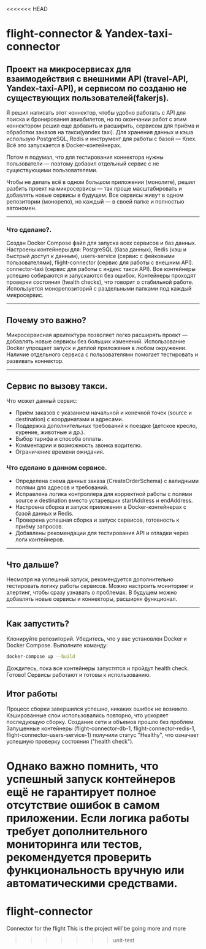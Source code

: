 <<<<<<< HEAD
# flight-connector & Yandex-taxi-connector

## Проект на микросервисах для взаимодействия с внешними API (travel-API, Yandex-taxi-API), и сервисом по созданю не существующих пользователей(fakerjs).

Я решил написать этот коннектор, чтобы удобно работать с API для поиска и бронирования авиабилетов, но по окончании работ с этим коннектором
решил еще добавить и расширить, сервисом для приёма и обработки заказов на такси(yandex taxi).
Для хранения данных и кэша использую PostgreSQL, Redis и инструмент для работы с базой — Knex. 
Всё это запускается в Docker-контейнерах.

Потом я подумал, что для тестирования коннектора нужны пользователи — поэтому добавил отдельный сервис с не существующими пользователями.

Чтобы не делать всё в одном большом приложении (монолите), решил разбить проект на микросервисы — так проще масштабировать и добавлять новые сервисы в будущем. Все сервисы живут в одном репозитории (монорепо), но каждый — в своей папке и полностью автономен.

------------------------------------------------------------

### Что сделано?.

Создан Docker Compose файл для запуска всех сервисов и баз данных. 
Настроены контейнеры для:
PostgreSQL (база данных),
Redis (кэш и быстрый доступ к данным),
users-service (сервис с фейковыми пользователями),
flight-connector (сервис для работы с внешним API).
connector-taxi (сервис для работы с яндекс такси API).
Все контейнеры успешно собираются и запускаются без ошибок.
Контейнеры проходят проверки состояния (health checks), что говорит о стабильной работе.
Используется монорепозиторий с раздельными папками под каждый микросервис.
____________________________________________________________________________

## Почему это важно?

Микросервисная архитектура позволяет легко расширять проект — добавлять новые сервисы без больших изменений.
Использование Docker упрощает запуск и деплой приложения в любом окружении.
Наличие отдельного сервиса с пользователями помогает тестировать и развивать коннектор.
___________________________________________________________________________________

## Сервис по вызову такси.

Что может данный сервис:
- Приём заказов с указанием начальной и конечной точек (source и destination) с координатами и адресами.
- Поддержка дополнительных требований к поездке (детское кресло, курение, животные и др.).
- Выбор тарифа и способа оплаты.
- Комментарии и возможность звонка водителю.
- Ограничение времени ожидания.
### Что сделано в данном сервисе.
- Определена схема данных заказа (CreateOrderSchema) с валидными полями для адресов и требований.
- Исправлена логика контроллера для корректной работы с полями source и destination вместо устаревших startAddress и endAddress.
- Настроена сборка и запуск приложения в Docker-контейнерах с базой данных и Redis.
- Проверена успешная сборка и запуск сервисов, готовность к приёму запросов.
- Добавлены рекомендации для тестирования API и отладки через логи контейнеров.
____________________________________________________________________________________


## Что дальше?

Несмотря на успешный запуск, рекомендуется дополнительно тестировать логику работы сервисов.
Можно настроить мониторинг и алертинг, чтобы сразу узнавать о проблемах.
В будущем можно добавлять новые сервисы и коннекторы, расширяя функционал.
___________________________________________________

## Как запустить?
Клонируйте репозиторий.
Убедитесь, что у вас установлен Docker и Docker Compose.
Выполните команду:
````bash
docker-compose up --build
````
Дождитесь, пока все контейнеры запустятся и пройдут health check.
Готово! Сервисы работают и готовы к использованию.


## Итог работы

Процесс сборки завершился успешно, никаких ошибок не возникло.
Кэшированные слои использовались повторно, что ускоряет последующую сборку.
Создание сети и объемов прошло без проблем.
Запущенные контейнеры (flight-connector-db-1, flight-connector-redis-1, flight-connector-users-service-1) получили статус "Healthy", что означает успешную проверку состояния ("health check").

Однако важно помнить, что успешный запуск контейнеров ещё не гарантирует полное отсутствие ошибок в самом приложении. Если логика работы требует дополнительного мониторинга или тестов, рекомендуется проверить функциональность вручную или автоматическими средствами.
=======
# flight-connector

Connector for the flight
This is the project will'be going more and more
>>>>>>> unit-test
